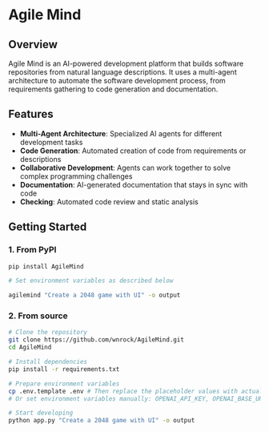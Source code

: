 # Agile Mind

## Overview

Agile Mind is an AI-powered development platform that builds software repositories from natural language descriptions. It uses a multi-agent architecture to automate the software development process, from requirements gathering to code generation and documentation.

## Features

- **Multi-Agent Architecture**: Specialized AI agents for different development tasks
- **Code Generation**: Automated creation of code from requirements or descriptions
- **Collaborative Development**: Agents can work together to solve complex programming challenges
- **Documentation**: AI-generated documentation that stays in sync with code
- **Checking**: Automated code review and static analysis

## Getting Started

### 1. From PyPI

```bash
pip install AgileMind

# Set environment variables as described below

agilemind "Create a 2048 game with UI" -o output
```

### 2. From source

```bash
# Clone the repository
git clone https://github.com/wnrock/AgileMind.git
cd AgileMind

# Install dependencies
pip install -r requirements.txt

# Prepare environment variables
cp .env.template .env # Then replace the placeholder values with actual credentials
# Or set environment variables manually: OPENAI_API_KEY, OPENAI_BASE_URL, etc.

# Start developing
python app.py "Create a 2048 game with UI" -o output
```
